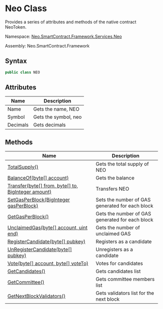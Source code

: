 # Neo Class

Provides a series of attributes and methods of the native contract NeoToken.

Namespace: [Neo.SmartContract.Framework.Services.Neo](../neo.md)

Assembly: Neo.SmartContract.Framework

## Syntax

```c#
public class NEO
```

## Attributes

| Name          | Description                                              |
| ----------------- | ------------------------------------------------------------ |
| Name              | Gets the name, NEO   |
| Symbol           | Gets the symbol, neo |
| Decimals          | Gets decimals                      |

## Methods

| Name                                                         | Description                                     |
| ------------------------------------------------------------ | ----------------------------------------------- |
| [TotalSupply()](Neo/TotalSupply.md)                          | Gets the total supply of NEO                    |
| [BalanceOf(byte\[\] account)](Neo/BalanceOf.md)              | Gets the balance                                |
| [Transfer(byte\[\] from, byte\[\] to, BigInteger amount)](Neo/Transfer.md) | Transfers NEO                                   |
| [SetGasPerBlock(BigInteger gasPerBlock)](Neo/SetGasPerBlock.md) | Sets the number of GAS generated for each block |
| [GetGasPerBlock()](Neo/GetGasPerBlock.md)                    | Gets the number of GAS generated for each block |
| [UnclaimedGas(byte\[\] account, uint end)](Neo/UnclaimedGas.md) | Gets the number of unclaimed GAS                |
| [RegisterCandidate(byte\[\] pubkey)](Neo/RegisterCandidate.md) | Registers as a candidate                        |
| [UnRegisterCandidate(byte\[\] pubkey)](Neo/UnRegisterCandidate.md) | Unregisters as a candidate                      |
| [Vote(byte\[\] account, byte\[\] voteTo)](Neo/Vote.md)       | Votes for candidates                            |
| [GetCandidates()](Neo/GetCandidates.md)                      | Gets candidates list                            |
| [GetCommittee()](Neo/GetCommittee.md)                        | Gets committee members list                     |
| [GetNextBlockValidators()](Neo/GetNextBlockValidators.md)    | Gets validators list for the next block         |

